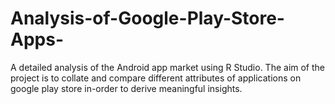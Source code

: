 # Analysis-of-Google-Play-Store-Apps-
A detailed analysis of the Android app market using R Studio. The aim of the project is to collate and compare different attributes of applications on google play store in-order to derive meaningful insights.

